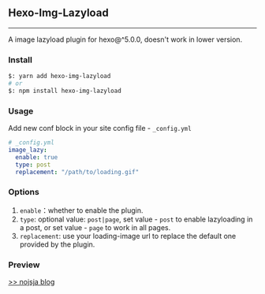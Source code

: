 ## Hexo-Img-Lazyload
---
A image lazyload plugin for hexo@^5.0.0, doesn't work in lower version.

### Install
```bash
$: yarn add hexo-img-lazyload
# or
$: npm install hexo-img-lazyload
```

### Usage
Add new conf block in your site config file - `_config.yml`
```yml
# _config.yml
image_lazy:
  enable: true
  type: post
  replacement: "/path/to/loading.gif"
```

### Options

1. `enable`：whether to enable the plugin.
2. `type`: optional value: `post|page`, set value - `post` to enable lazyloading in a post, or set value - `page` to work in all pages.
3. `replacement`: use your loading-image url to replace the default one provided by the plugin.

### Preview
[>> nojsja blog](https://nojsja.gitee.io/blogs/2020/12/18/927d467e.html/)